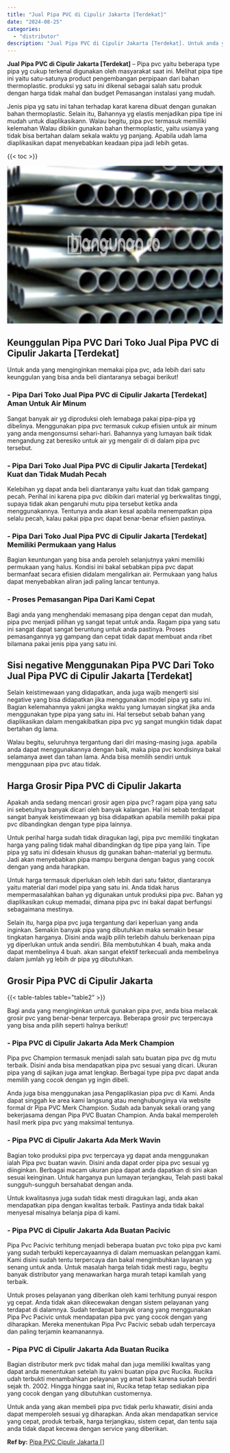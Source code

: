 ```yaml
---
title: "Jual Pipa PVC di Cipulir Jakarta [Terdekat]"
date: "2024-08-25"
categories: 
  - "distributor"
description: "Jual Pipa PVC di Cipulir Jakarta [Terdekat]. Untuk anda yang akan membeli pipa pvc tidak perlu khawatir, disini anda dapat memperoleh sesuai yg diharapkan. A..."
---
```


**Jual Pipa PVC di Cipulir Jakarta \[Terdekat\]** – Pipa pvc yaitu beberapa type pipa yg cukup terkenal digunakan oleh masyarakat saat ini. Melihat pipa tipe ini yaitu satu-satunya product pengembangan perpipaan dari bahan thermoplastic. produksi yg satu ini dikenal sebagai salah satu produk dengan harga tidak mahal dan budget Pemasangan instalasi yang mudah.

Jenis pipa yg satu ini tahan terhadap karat karena dibuat dengan gunakan bahan thermoplastic. Selain itu, Bahannya yg elastis menjadikan pipa tipe ini mudah untuk diaplikasikann. Walau begitu, pipa pvc termasuk memiliki kelemahan Walau dibikin gunakan bahan thermoplastic, yaitu usianya yang tidak bisa bertahan dalam sekala waktu yg panjang. Apabila udah lama diaplikasikan dapat menyebabkan keadaan pipa jadi lebih getas.

{{< toc >}}

![Jual Pipa PVC di Cipulir Jakarta [Terdekat]](/images/jaul-pipa-pvc-43.png)

## Keunggulan Pipa PVC Dari Toko Jual Pipa PVC di Cipulir Jakarta \[Terdekat\]

Untuk anda yang menginginkan memakai pipa pvc, ada lebih dari satu keunggulan yang bisa anda beli diantaranya sebagai berikut!

### \- Pipa Dari Toko Jual Pipa PVC di Cipulir Jakarta \[Terdekat\] Aman Untuk Air Minum

Sangat banyak air yg diproduksi oleh lemabaga pakai pipa-pipa yg dibelinya. Menggunakan pipa pvc termasuk cukup efisien untuk air minum yang anda mengonsumsi sehari-hari. Bahannya yang lumayan baik tidak mengandung zat beresiko untuk air yg mengalir di di dalam pipa pvc tersebut.

### \- Pipa Dari Toko Jual Pipa PVC di Cipulir Jakarta \[Terdekat\] Kuat dan Tidak Mudah Pecah

Kelebihan yg dapat anda beli diantaranya yaitu kuat dan tidak gampang pecah. Perihal ini karena pipa pvc dibikin dari material yg berkwalitas tinggi, supaya tidak akan pengaruhi mutu pipa tersebut ketika anda menggunakannya. Tentunya anda akan kesal apabila menempatkan pipa selalu pecah, kalau pakai pipa pvc dapat benar-benar efisien pastinya.

### \- Pipa Dari Toko Jual Pipa PVC di Cipulir Jakarta \[Terdekat\] Memiliki Permukaan yang Halus

Bagian keuntungan yang bisa anda peroleh selanjutnya yakni memiliki permukaan yang halus. Kondisi ini bakal sebabkan pipa pvc dapat bermanfaat secara efisien didalam mengalirkan air. Permukaan yang halus dapat menyebabkan aliran jadi paling lancar tentunya.

### \- Proses Pemasangan Pipa Dari Kami Cepat

Bagi anda yang menghendaki memasang pipa dengan cepat dan mudah, pipa pvc menjadi pilihan yg sangat tepat untuk anda. Ragam pipa yang satu ini sangat dapat sangat beruntung untuk anda pastinya. Proses pemasangannya yg gampang dan cepat tidak dapat membuat anda ribet bilamana pakai jenis pipa yang satu ini.

## Sisi negative Menggunakan Pipa PVC Dari Toko Jual Pipa PVC di Cipulir Jakarta \[Terdekat\]

Selain keistimewaan yang didapatkan, anda juga wajib mengerti sisi negative yang bisa didapatkan jika menggunakan model pipa yg satu ini. Bagian kelemahannya yakni jangka waktu yang lumayan singkat jika anda menggunakan type pipa yang satu ini. Hal tersebut sebab bahan yang diaplikasikan dalam mengakibatkan pipa pvc yg sangat mungkin tidak dapat bertahan dg lama.

Walau begitu, seluruhnya tergantung dari diri masing-masing juga. apabila anda dapat menggunakannya dengan baik, maka pipa pvc kondisinya bakal selamanya awet dan tahan lama. Anda bisa memilih sendiri untuk menggunaan pipa pvc atau tidak.

## Harga Grosir Pipa PVC di Cipulir Jakarta

Apakah anda sedang mencari grosir agen pipa pvc? ragam pipa yang satu ini sebetulnya banyak dicari oleh banyak kalangan. Hal ini sebab terdapat sangat banyak keistimewaan yg bisa didapatkan apabila memilih pakai pipa pvc dibandingkan dengan type pipa lainnya.

Untuk perihal harga sudah tidak diragukan lagi, pipa pvc memiliki tingkatan harga yang paling tidak mahal dibandingkan dg tipe pipa yang lain. Tipe pipa yg satu ini didesain khusus dg gunakan bahan-material yg bermutu. Jadi akan menyebabkan pipa mampu berguna dengan bagus yang cocok dengan yang anda harapkan.

Untuk harga termasuk diperlukan oleh lebih dari satu faktor, diantaranya yaitu material dari model pipa yang satu ini. Anda tidak harus mempermasalahkan bahan yg digunakan untuk produksi pipa pvc. Bahan yg diaplikasikan cukup memadai, dimana pipa pvc ini bakal dapat berfungsi sebagaimana mestinya.

Selain itu, harga pipa pvc juga tergantung dari keperluan yang anda inginkan. Semakin banyak pipa yang dibutuhkan maka semakin besar tingkatan harganya. Disini anda wajib pilih terlebih dahulu berkenaan pipa yg diperlukan untuk anda sendiri. Bila membutuhkan 4 buah, maka anda dapat membelinya 4 buah. akan sangat efektif terkecuali anda membelinya dalam jumlah yg lebih dr pipa yg dibutuhkan.

## Grosir Pipa PVC di Cipulir Jakarta

{{< table-tables table="table2" >}}

Bagi anda yang menginginkan untuk gunakan pipa pvc, anda bisa melacak grosir pvc yang benar-benar terpercaya. Beberapa grosir pvc terpercaya yang bisa anda pilih seperti halnya berikut!

### \- Pipa PVC di Cipulir Jakarta Ada Merk Champion

Pipa pvc Champion termasuk menjadi salah satu buatan pipa pvc dg mutu terbaik. Disini anda bisa mendapatkan pipa pvc sesuai yang dicari. Ukuran pipa yang di sajikan juga amat lengkap. Berbagai type pipa pvc dapat anda memilih yang cocok dengan yg ingin dibeli.

Anda juga bisa menggunakan jasa Pengaplikasian pipa pvc di Kami. Anda dapat singgah ke area kami langsung atau menghubunginya via website formal dr Pipa PVC Merk Champion. Sudah ada banyak sekali orang yang bekerjasama dengan Pipa PVC Buatan Champion. Anda bakal memperoleh hasil merk pipa pvc yang maksimal tentunya.

### \- Pipa PVC di Cipulir Jakarta Ada Merk Wavin

Bagian toko produksi pipa pvc terpercaya yg dapat anda menggunakan ialah Pipa pvc buatan wavin. Disini anda dapat order pipa pvc sesuai yg diinginkan. Berbagai macam ukuran pipa dapat anda dapatkan di sini akan sesuai keinginan. Untuk harganya pun lumayan terjangkau, Telah pasti bakal sungguh-sungguh bersahabat dengan anda.

Untuk kwalitasnya juga sudah tidak mesti diragukan lagi, anda akan mendapatkan pipa dengan kwalitas terbaik. Pastinya anda tidak bakal menyesal misalnya belanja pipa di kami.

### \- Pipa PVC di Cipulir Jakarta Ada Buatan Pacivic

Pipa Pvc Pacivic terhitung menjadi beberapa buatan pvc toko pipa pvc kami yang sudah terbukti kepercayaannya di dalam memuaskan pelanggan kami. Kami disini sudah tentu terpercaya dan bakal mengimbuhkan layanan yg senang untuk anda. Untuk masalah harga telah tidak mesti ragu, begitu banyak distributor yang menawarkan harga murah tetapi kamilah yang terbaik.

Untuk proses pelayanan yang diberikan oleh kami terhitung punyai respon yg cepat. Anda tidak akan dikecewakan dengan sistem pelayanan yang terdapat di dalamnya. Sudah terdapat banyak orang yang menggunakan Pipa Pvc Pacivic untuk mendapatan pipa pvc yang cocok dengan yang diharapkan. Mereka menentukan Pipa Pvc Pacivic sebab udah terpercaya dan paling terjamin keamanannya.

### \- Pipa PVC di Cipulir Jakarta Ada Buatan Rucika

Bagian distributor merk pvc tidak mahal dan juga memiliki kwalitas yang dapat anda menentukan setelah itu yakni buatan pipa pvc Rucika. Rucika udah terbukti menambahkan pelayanan yg amat baik karena sudah berdiri sejak th. 2002. Hingga hingga saat ini, Rucika tetap tetap sediakan pipa yang cocok dengan yang dibutuhkan customernya.

Untuk anda yang akan membeli pipa pvc tidak perlu khawatir, disini anda dapat memperoleh sesuai yg diharapkan. Anda akan mendapatkan service yang cepat, produk terbaik, harga terjangkau, sistem cepat, dan tentu saja anda tidak dapat kecewa dengan service yang diberikan.

**Ref by:** [Pipa PVC Cipulir Jakarta []](https://id.wikipedia.org/wiki/Pipa)
